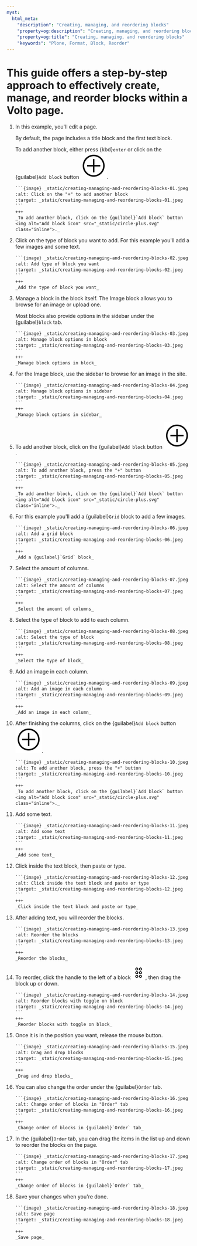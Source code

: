 ```yaml
---
myst:
  html_meta:
    "description": "Creating, managing, and reordering blocks"
    "property=og:description": "Creating, managing, and reordering blocks"
    "property=og:title": "Creating, managing, and reordering blocks"
    "keywords": "Plone, Format, Block, Reorder"
---
```

# This guide offers a step-by-step approach to effectively create, manage, and reorder blocks within a Volto page.

1.  In this example, you'll edit a page.

    By default, the page includes a title block and the first text block.

    To add another block, either press {kbd}`enter` or click on the {guilabel}`Add block` button <img alt="Add block icon" src="_static/circle-plus.svg" class="inline">.

    ````{card}
    ```{image} _static/creating-managing-and-reordering-blocks-01.jpeg
    :alt: Click on the "+" to add another block
    :target: _static/creating-managing-and-reordering-blocks-01.jpeg
    ```
    +++
    _To add another block, click on the {guilabel}`Add block` button <img alt="Add block icon" src="_static/circle-plus.svg" class="inline">._
    ````

1.  Click on the type of block you want to add. For this example you'll add a few images and some text.
        
    ````{card}
    ```{image} _static/creating-managing-and-reordering-blocks-02.jpeg
    :alt: Add type of block you want
    :target: _static/creating-managing-and-reordering-blocks-02.jpeg
    ```
    +++
    _Add the type of block you want_
    ````

1.  Manage a block in the block itself. The Image block allows you to browse for an image or upload one.
    
    Most blocks also provide options in the sidebar under the {guilabel}`block` tab.
    
    ````{card}
    ```{image} _static/creating-managing-and-reordering-blocks-03.jpeg
    :alt: Manage block options in block
    :target: _static/creating-managing-and-reordering-blocks-03.jpeg
    ```
    +++
    _Manage block options in block_
    ````

1.  For the Image block, use the sidebar to browse for an image in the site.
    
    ````{card}
    ```{image} _static/creating-managing-and-reordering-blocks-04.jpeg
    :alt: Manage block options in sidebar
    :target: _static/creating-managing-and-reordering-blocks-04.jpeg
    ```
    +++
    _Manage block options in sidebar_
    ````

1.  To add another block, click on the {guilabel}`Add block` button <img alt="Add block icon" src="_static/circle-plus.svg" class="inline">.
    
    ````{card}
    ```{image} _static/creating-managing-and-reordering-blocks-05.jpeg
    :alt: To add another block, press the "+" button
    :target: _static/creating-managing-and-reordering-blocks-05.jpeg
    ```
    +++
    _To add another block, click on the {guilabel}`Add block` button <img alt="Add block icon" src="_static/circle-plus.svg" class="inline">._
    ````

1.  For this example you'll add a {guilabel}`Grid` block to add a few images.
    
    ````{card}
    ```{image} _static/creating-managing-and-reordering-blocks-06.jpeg
    :alt: Add a grid block
    :target: _static/creating-managing-and-reordering-blocks-06.jpeg
    ```
    +++
    _Add a {guilabel}`Grid` block_
    ````

1.  Select the amount of columns.
    
    ````{card}
    ```{image} _static/creating-managing-and-reordering-blocks-07.jpeg
    :alt: Select the amount of columns
    :target: _static/creating-managing-and-reordering-blocks-07.jpeg
    ```
    +++
    _Select the amount of columns_
    ````

1.  Select the type of block to add to each column.
    
    ````{card}
    ```{image} _static/creating-managing-and-reordering-blocks-08.jpeg
    :alt: Select the type of block
    :target: _static/creating-managing-and-reordering-blocks-08.jpeg
    ```
    +++
    _Select the type of block_
    ````

1.  Add an image in each column.
    
    ````{card}
    ```{image} _static/creating-managing-and-reordering-blocks-09.jpeg
    :alt: Add an image in each column
    :target: _static/creating-managing-and-reordering-blocks-09.jpeg
    ```
    +++
    _Add an image in each column_
    ````

1.  After finishing the columns, click on the {guilabel}`Add block` button <img alt="Add block icon" src="_static/circle-plus.svg" class="inline">.
    
    ````{card}
    ```{image} _static/creating-managing-and-reordering-blocks-10.jpeg
    :alt: To add another block, press the "+" button
    :target: _static/creating-managing-and-reordering-blocks-10.jpeg
    ```
    +++
    _To add another block, click on the {guilabel}`Add block` button <img alt="Add block icon" src="_static/circle-plus.svg" class="inline">._
    ````

1.  Add some text.
    
    ````{card}
    ```{image} _static/creating-managing-and-reordering-blocks-11.jpeg
    :alt: Add some text
    :target: _static/creating-managing-and-reordering-blocks-11.jpeg
    ```
    +++
    _Add some text_
    ````

1.  Click inside the text block, then paste or type.
    
    ````{card}
    ```{image} _static/creating-managing-and-reordering-blocks-12.jpeg
    :alt: Click inside the text block and paste or type
    :target: _static/creating-managing-and-reordering-blocks-12.jpeg
    ```
    +++
    _Click inside the text block and paste or type_
    ````

1.  After adding text, you will reorder the blocks.
    
    ````{card}
    ```{image} _static/creating-managing-and-reordering-blocks-13.jpeg
    :alt: Reorder the blocks
    :target: _static/creating-managing-and-reordering-blocks-13.jpeg
    ```
    +++
    _Reorder the blocks_
    ````

1.  To reorder, click the handle to the left of a block <img alt="Add block icon" src="_static/block-handle.svg" class="inline">, then drag the block up or down.
    
    ````{card}
    ```{image} _static/creating-managing-and-reordering-blocks-14.jpeg
    :alt: Reorder blocks with toggle on block
    :target: _static/creating-managing-and-reordering-blocks-14.jpeg
    ```
    +++
    _Reorder blocks with toggle on block_
    ````

1.  Once it is in the position you want, release the mouse button.
    
    ````{card}
    ```{image} _static/creating-managing-and-reordering-blocks-15.jpeg
    :alt: Drag and drop blocks
    :target: _static/creating-managing-and-reordering-blocks-15.jpeg
    ```
    +++
    _Drag and drop blocks_
    ````

1.  You can also change the order under the {guilabel}`Order` tab.
    
    ````{card}
    ```{image} _static/creating-managing-and-reordering-blocks-16.jpeg
    :alt: Change order of blocks in "Order" tab
    :target: _static/creating-managing-and-reordering-blocks-16.jpeg
    ```
    +++
    _Change order of blocks in {guilabel}`Order` tab_
    ````

1.  In the {guilabel}`Order` tab, you can drag the items in the list up and down to reorder the blocks on the page.
    
    ````{card}
    ```{image} _static/creating-managing-and-reordering-blocks-17.jpeg
    :alt: Change order of blocks in "Order" tab
    :target: _static/creating-managing-and-reordering-blocks-17.jpeg
    ```
    +++
    _Change order of blocks in {guilabel}`Order` tab_
    ````

1.  Save your changes when you're done.
    
    ````{card}
    ```{image} _static/creating-managing-and-reordering-blocks-18.jpeg
    :alt: Save page
    :target: _static/creating-managing-and-reordering-blocks-18.jpeg
    ```
    +++
    _Save page_
    ````